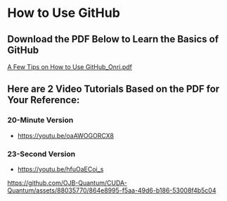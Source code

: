 # How to Use GitHub

## Download the PDF Below to Learn the Basics of GitHub
[A Few Tips on How to Use GitHub_Onri.pdf](https://github.com/OJB-Quantum/CUDA-Quantum/files/11888330/A.Few.Tips.on.How.to.Use.GitHub_Onri.pdf)

## Here are 2 Video Tutorials Based on the PDF for Your Reference:
### 20-Minute Version
- https://youtu.be/oaAWOGORCX8


### 23-Second Version
- https://youtu.be/hfuOaECoi_s

https://github.com/OJB-Quantum/CUDA-Quantum/assets/88035770/864e8995-f5aa-49d6-b186-53008f4b5c04

